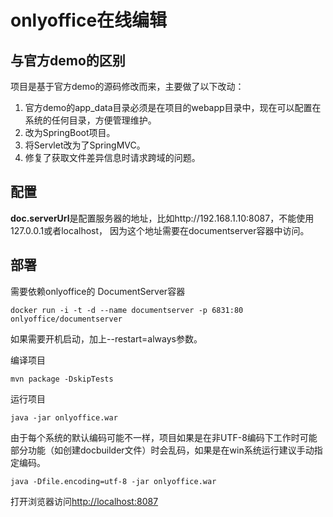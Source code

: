 # onlyoffice在线编辑


## 与官方demo的区别

项目是基于官方demo的源码修改而来，主要做了以下改动：

1. 官方demo的app_data目录必须是在项目的webapp目录中，现在可以配置在系统的任何目录，方便管理维护。
2. 改为SpringBoot项目。
3. 将Servlet改为了SpringMVC。
4. 修复了获取文件差异信息时请求跨域的问题。


## 配置

**doc.serverUrl**是配置服务器的地址，比如http://192.168.1.10:8087，不能使用127.0.0.1或者localhost，
因为这个地址需要在documentserver容器中访问。

## 部署

需要依赖onlyoffice的 DocumentServer容器

```
docker run -i -t -d --name documentserver -p 6831:80 onlyoffice/documentserver
```

如果需要开机启动，加上--restart=always参数。

编译项目

```
mvn package -DskipTests
```

运行项目
```
java -jar onlyoffice.war
```
由于每个系统的默认编码可能不一样，项目如果是在非UTF-8编码下工作时可能部分功能（如创建docbuilder文件）时会乱码，如果是在win系统运行建议手动指定编码。
```
java -Dfile.encoding=utf-8 -jar onlyoffice.war
```

打开浏览器访问[http://localhost:8087](http://localhost:8087)
